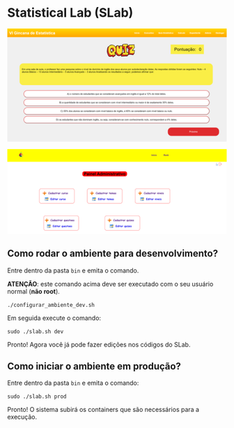 # Statistical Lab (SLab)

![Sistema de perguntas e respostas](documentacao/screenshots/quiz.png)

![Painel administrativo](documentacao/screenshots/admin.png)

## Como rodar o ambiente para desenvolvimento?

Entre dentro da pasta `bin` e emita o comando.

**ATENÇÃO**: este comando acima deve ser executado com o seu usuário normal (**não root**).

```console
./configurar_ambiente_dev.sh
```

Em seguida execute o comando:

```console
sudo ./slab.sh dev
```

Pronto! Agora você já pode fazer edições nos códigos do SLab.

## Como iniciar o ambiente em produção?

Entre dentro da pasta `bin` e emita o comando:

```console
sudo ./slab.sh prod
```

Pronto! O sistema subirá os containers que são necessários para a execução.